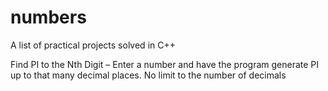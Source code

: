 numbers
=======

A list of practical projects solved in C++

Find PI to the Nth Digit – Enter a number and have the program generate PI up to that many decimal places. No limit to the number of decimals
